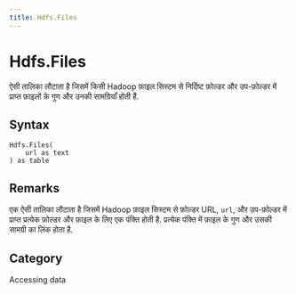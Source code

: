```yaml
---
title: Hdfs.Files
---
```


# Hdfs.Files


ऐसी तालिका लौटाता है जिसमें किसी Hadoop फ़ाइल सिस्टम से निर्दिष्ट फ़ोल्डर और उप-फ़ोल्डर में प्राप्त फ़ाइलों के गुण और उनकी सामग्रियाँ होती हैं.


## Syntax

```powerquery
Hdfs.Files(
    url as text
) as table
```


## Remarks

एक ऐसी तालिका लौटाता है जिसमें Hadoop फ़ाइल सिस्टम से फ़ोल्डर URL, <code>url</code>, और उप-फ़ोल्डर में प्राप्त प्रत्येक फ़ोल्डर और फ़ाइल के लिए एक पंक्ति होती है. प्रत्येक पंक्ति में फ़ाइल के गुण और उसकी सामग्री का लिंक होता है.



## Category
Accessing data
